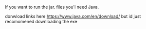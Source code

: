 If you want to run the jar. files you'l need Java.

donwload links here https://www.java.com/en/download/
but id just recomomened downloading the exe
